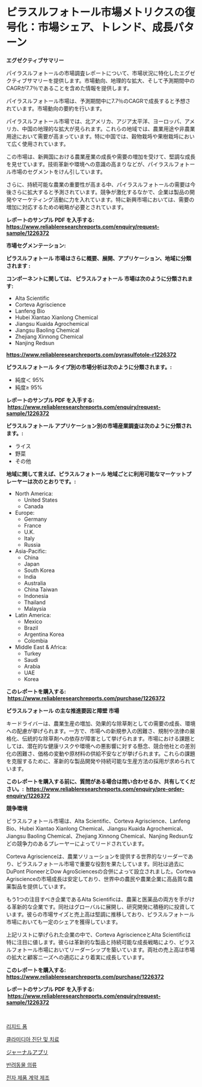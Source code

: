 <p><h1>ピラスルフォトール市場メトリクスの復号化：市場シェア、トレンド、成長パターン</h1></p><p><strong>エグゼクティブサマリー</strong></p>
<p><p>パイラスルフォトールの市場調査レポートについて、市場状況に特化したエグゼクティブサマリーを提供します。市場動向、地理的な拡大、そして予測期間中のCAGRが7.7％であることを含めた情報を提供します。</p><p>パイラスルフォトール市場は、予測期間中に7.7％のCAGRで成長すると予想されています。市場動向の要約を行います。</p><p>パイラスルフォトール市場では、北アメリカ、アジア太平洋、ヨーロッパ、アメリカ、中国の地理的な拡大が見られます。これらの地域では、農業用途や非農業用途において需要が高まっています。特に中国では、穀物栽埓や果樹栽埓において広く使用されています。</p><p>この市場は、新興国における農業産業の成長や需要の増加を受けて、堅調な成長を見せています。技術革新や環境への意識の高まりなどが、パイラスルフォトール市場のセグメントをけん引しています。</p><p>さらに、持続可能な農業の重要性が高まる中、パイラスルフォトールの需要は今後さらに拡大すると予測されています。競争が激化するなかで、企業は製品の開発やマーケティング活動に力を入れています。特に新興市場においては、需要の増加に対応するための戦略が必要とされています。</p></p>
<p><strong>レポートのサンプル PDF を入手する: <a href="https://www.reliableresearchreports.com/enquiry/request-sample/1226372">https://www.reliableresearchreports.com/enquiry/request-sample/1226372</a></strong></p>
<p><strong>市場セグメンテーション:</strong></p>
<p><strong> ピラスルフォトール 市場はさらに概要、展開、アプリケーション、地域に分類されます :</strong></p>
<p><strong>コンポーネントに関しては、 ピラスルフォトール 市場は次のように分類されます: &nbsp;</strong></p>
<p><ul><li>Alta Scientific</li><li>Corteva Agriscience</li><li>Lanfeng Bio</li><li>Hubei Xiantao Xianlong Chemical</li><li>Jiangsu Kuaida Agrochemical</li><li>Jiangsu Baoling Chemical</li><li>Zhejiang Xinnong Chemical</li><li>Nanjing Redsun</li></ul></p>
<p><strong><a href="https://www.reliableresearchreports.com/pyrasulfotole-r1226372">https://www.reliableresearchreports.com/pyrasulfotole-r1226372</a></strong></p>
<p><strong> ピラスルフォトール タイプ別の市場分析は次のように分類されます。:</strong></p>
<p><ul><li>純度＜ 95%</li><li>純度≥ 95%</li></ul></p>
<p><strong>レポートのサンプル PDF を入手する: &nbsp;<a href="https://www.reliableresearchreports.com/enquiry/request-sample/1226372">https://www.reliableresearchreports.com/enquiry/request-sample/1226372</a></strong></p>
<p><strong> ピラスルフォトール アプリケーション別の市場産業調査は次のように分類されます。:</strong></p>
<p><ul><li>ライス</li><li>野菜</li><li>その他</li></ul></p>
<p><strong>地域に関して言えば、ピラスルフォトール 地域ごとに利用可能なマーケットプレーヤーは次のとおりです。:</strong></p>
<p><ul>
    <li>
        North America:
        <ul>
            <li>United States</li>
            <li>Canada</li>
        </ul>
    </li>
    <li>
        Europe:
        <ul>
            <li>Germany</li>
            <li>France</li>
            <li>U.K.</li>
            <li>Italy</li>
            <li>Russia</li>
        </ul>
    </li>
    <li>
        Asia-Pacific:
        <ul>
            <li>China</li>
            <li>Japan</li>
            <li>South Korea</li>
            <li>India</li>
            <li>Australia</li>
            <li>China Taiwan</li>
            <li>Indonesia</li>
            <li>Thailand</li>
            <li>Malaysia</li>
        </ul>
    </li>
    <li>
        Latin America:
        <ul>
            <li>Mexico</li>
            <li>Brazil</li>
            <li>Argentina Korea</li>
            <li>Colombia</li>
        </ul>
    </li>
    <li>
        Middle East & Africa:
        <ul>
            <li>Turkey</li>
            <li>Saudi</li>
            <li>Arabia</li>
            <li>UAE</li>
            <li>Korea</li>
        </ul>
    </li>
    </ul></p>
<p><strong>このレポートを購入する: &nbsp;<a href="https://www.reliableresearchreports.com/purchase/1226372">https://www.reliableresearchreports.com/purchase/1226372</a></strong></p>
<p><strong>ピラスルフォトール の主な推進要因と障壁 市場</strong></p>
<p><p>キードライバーは、農業生産の増加、効果的な除草剤としての需要の成長、環境への配慮が挙げられます。一方で、市場への新規参入の困難さ、規制や法律の厳格化、伝統的な除草剤への依存が障害として挙げられます。市場における課題としては、潜在的な健康リスクや環境への悪影響に対する懸念、競合他社との差別化の困難さ、価格の変動や原材料の供給不安などが挙げられます。これらの課題を克服するために、革新的な製品開発や持続可能な生産方法の採用が求められています。</p></p>
<p><strong>このレポートを購入する前に、質問がある場合は問い合わせるか、共有してください。:&nbsp; <a href="https://www.reliableresearchreports.com/enquiry/pre-order-enquiry/1226372">https://www.reliableresearchreports.com/enquiry/pre-order-enquiry/1226372</a></strong></p>
<p><strong>競争環境</strong></p>
<p><p>ピラスルフォトール市場は、Alta Scientific、Corteva Agriscience、Lanfeng Bio、Hubei Xiantao Xianlong Chemical、Jiangsu Kuaida Agrochemical、Jiangsu Baoling Chemical、Zhejiang Xinnong Chemical、Nanjing Redsunなどの競争力のあるプレーヤーによってリードされています。</p><p>Corteva Agriscienceは、農業ソリューションを提供する世界的なリーダーであり、ピラスルフォトール市場で重要な役割を果たしています。同社は過去にDuPont PioneerとDow AgroSciencesの合併によって設立されました。Corteva Agriscienceの市場成長は安定しており、世界中の農民や農業企業に高品質な農薬製品を提供しています。</p><p>もう1つの注目すべき企業であるAlta Scientificは、農薬と医薬品の両方を手がける革新的な企業です。同社はグローバルに展開し、研究開発に積極的に投資しています。彼らの市場サイズと売上高は堅調に推移しており、ピラスルフォトール市場においても一定のシェアを獲得しています。</p><p>上記リストに挙げられた企業の中で、Corteva AgriscienceとAlta Scientificは特に注目に値します。彼らは革新的な製品と持続可能な成長戦略により、ピラスルフォトール市場においてリーダーシップを築いています。両社の売上高は市場の拡大と顧客ニーズへの適応により着実に成長しています。</p></p>
<p><strong>このレポートを購入する: &nbsp; <a href="https://www.reliableresearchreports.com/purchase/1226372">https://www.reliableresearchreports.com/purchase/1226372</a></strong></p>
<p><strong>レポートのサンプル PDF を入手する: &nbsp;<a href="https://www.reliableresearchreports.com/enquiry/request-sample/1226372">https://www.reliableresearchreports.com/enquiry/request-sample/1226372</a></strong><strong></strong></p>
<p>&nbsp;</p>
<p><p><a href="https://github.com/vsn7qpua81q/Market-Research-Report-List-1/blob/main/339017417148.md">리지드 폼</a></p><p><a href="https://medium.com/@bereniceroberts1978/%ED%81%B4%EB%9D%BC%EB%AF%B8%EB%94%94%EC%95%84-%EC%A7%84%EB%8B%A8-%EB%B0%8F-%EC%B9%98%EB%A3%8C-%EC%8B%9C%EC%9E%A5-2031%EB%85%84%EA%B9%8C%EC%A7%80%EC%9D%98-%EB%8F%99%ED%96%A5-%EC%98%88%EC%B8%A1-%EB%B0%8F-%EA%B2%BD%EC%9F%81-%EB%B6%84%EC%84%9D-46c5a3d18283">클라미디아 진단 및 치료</a></p><p><a href="https://medium.com/@barrycuda1974/%E3%82%B8%E3%83%A3%E3%83%BC%E3%83%8A%E3%83%AB%E3%82%A2%E3%83%97%E3%83%AA%E5%B8%82%E5%A0%B4-%E5%B8%82%E5%A0%B4%E6%88%90%E9%95%B7%E7%8E%87-%E5%B8%82%E5%A0%B4%E3%83%88%E3%83%AC%E3%83%B3%E3%83%89-%E6%88%90%E9%95%B7%E6%88%A6%E7%95%A5%E3%81%AB%E9%96%A2%E3%81%99%E3%82%8B%E6%B4%9E%E5%AF%9F-8192ca32a82a">ジャーナルアプリ</a></p><p><a href="https://github.com/Elenrrera7685/Market-Research-Report-List-1/blob/main/774794417149.md">반려동물 의류</a></p><p><a href="https://medium.com/@lizaheller2023/%EC%A0%84%EC%9E%90-%EC%A0%9C%ED%92%88-%EA%B3%84%EC%95%BD-%EC%83%9D%EC%82%B0-%EC%8B%9C%EC%9E%A5-%EB%8F%99%ED%96%A5-%EB%B0%8F-%EC%8B%9C%EC%9E%A5-%EB%B6%84%EC%84%9D%EC%9D%80-2024-2031%EB%85%84%EA%B9%8C%EC%A7%80-%EC%98%88%EC%B8%A1%EB%90%A9%EB%8B%88%EB%8B%A4-7284b0e64879">전자 제품 계약 제조</a></p></p>